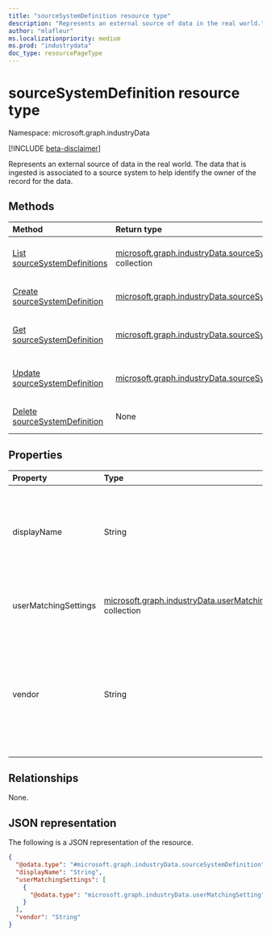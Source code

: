 ```yaml
---
title: "sourceSystemDefinition resource type"
description: "Represents an external source of data in the real world."
author: "mlafleur"
ms.localizationpriority: medium
ms.prod: "industrydata"
doc_type: resourcePageType
---
```


# sourceSystemDefinition resource type

Namespace: microsoft.graph.industryData

[!INCLUDE [beta-disclaimer](../../includes/beta-disclaimer.md)]

Represents an external source of data in the real world. The data that is ingested is associated to a source system to help identify the owner of the record for the data.

## Methods

| Method                                                                                            | Return type                                                                                                           | Description                                                                                                                      |
| :------------------------------------------------------------------------------------------------ | :-------------------------------------------------------------------------------------------------------------------- | :------------------------------------------------------------------------------------------------------------------------------- |
| [List sourceSystemDefinitions](../api/industrydata-industrydataconnector-list-sourcesystem.md)    | [microsoft.graph.industryData.sourceSystemDefinition](../resources/industrydata-sourcesystemdefinition.md) collection | Get a list of the [sourceSystemDefinition](../resources/industrydata-sourcesystemdefinition.md) objects and their properties.    |
| [Create sourceSystemDefinition](../api/industrydata-industrydataconnector-post-sourcesystem.md)   | [microsoft.graph.industryData.sourceSystemDefinition](../resources/industrydata-sourcesystemdefinition.md)            | Create a new [sourceSystemDefinition](../resources/industrydata-sourcesystemdefinition.md) object.                               |
| [Get sourceSystemDefinition](../api/industrydata-sourcesystemdefinition-get.md)                   | [microsoft.graph.industryData.sourceSystemDefinition](../resources/industrydata-sourcesystemdefinition.md)            | Read the properties and relationships of a [sourceSystemDefinition](../resources/industrydata-sourcesystemdefinition.md) object. |
| [Update sourceSystemDefinition](../api/industrydata-sourcesystemdefinition-update.md)             | [microsoft.graph.industryData.sourceSystemDefinition](../resources/industrydata-sourcesystemdefinition.md)            | Update the properties of a [sourceSystemDefinition](../resources/industrydata-sourcesystemdefinition.md) object.                 |
| [Delete sourceSystemDefinition](../api/industrydata-industrydataconnector-delete-sourcesystem.md) | None                                                                                                                  | Delete a [sourceSystemDefinition](../resources/industrydata-sourcesystemdefinition.md) object.                                  |

## Properties

| Property             | Type                                                                                                            | Description                                          |
| :------------------- | :-------------------------------------------------------------------------------------------------------------- | :--------------------------------------------------- |
| displayName          | String                                                                                                          | The name of the source system. Maximum supported length is 100 characters.                           |
| userMatchingSettings | [microsoft.graph.industryData.userMatchingSetting](../resources/industrydata-usermatchingsetting.md) collection | A collection of user matching settings by **roleGroup**. |
| vendor               | String                                                                                                          | The name of the vendor who supplies the source system. Maximum supported length is 100 characters. Optional. |

## Relationships

None.

## JSON representation

The following is a JSON representation of the resource.

<!-- {
  "blockType": "resource",
  "keyProperty": "id",
  "@odata.type": "microsoft.graph.industryData.sourceSystemDefinition",
  "openType": false
}
-->

```json
{
  "@odata.type": "#microsoft.graph.industryData.sourceSystemDefinition",
  "displayName": "String",
  "userMatchingSettings": [
    {
      "@odata.type": "microsoft.graph.industryData.userMatchingSetting"
    }
  ],
  "vendor": "String"
}
```
